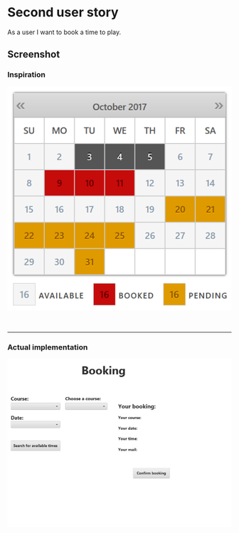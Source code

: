 # Second user story
As a user I want to book a time to play.

## Screenshot
### **Inspiration**
![Calendar](img/img_2.png "Calendar")

<br/>
<hr/>

### **Actual implementation**
![CalendarApp](img/img_2_app.jpg "CalendarApp")